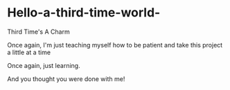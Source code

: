 # Hello-a-third-time-world-
Third Time's A Charm

Once again, I'm just teaching myself how to be patient and take this project a little at a time

Once again, just learning.

And you thought you were done with me!
